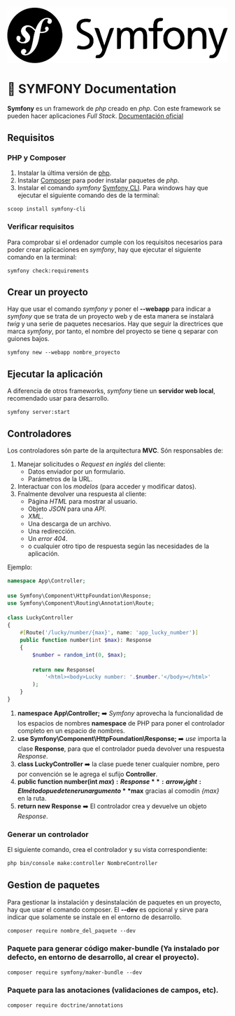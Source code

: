 ![Symfony Logo](/images/symfony_black.png)

# :blue_book: SYMFONY Documentation

**Symfony** es un framework de *php* creado en *php*. Con este framework se pueden hacer aplicaciones *Full Stack*. [Documentación oficial](https://symfony.com/doc/current/setup.html)

## Requisitos
### PHP y Composer
1. Instalar la última versión de [php](https://www.php.net/downloads).
2. Instalar [Composer](https://getcomposer.org/download/) para poder instalar paquetes de *php*.
3. Instalar  el comando *symfony* [Symfony CLI](https://symfony.com/download). Para windows hay que ejecutar el siguiente comando des de la terminal:
```
scoop install symfony-cli
```
### Verificar requisitos
Para comprobar si el ordenador cumple con los requisitos necesarios para poder crear aplicaciones en *symfony*, hay que ejecutar el siguiente comando en la terminal:
```
symfony check:requirements
```

## Crear un proyecto
Hay que usar el comando *symfony* y poner el **--webapp** para indicar a *symfony* que se trata de un proyecto web y de esta manera se instalará *twig* y una serie de paquetes necesarios. Hay que seguir la directrices que marca *symfony*, por tanto, el nombre del proyecto se tiene q separar con guiones bajos.
```
symfony new --webapp nombre_proyecto
```

## Ejecutar la aplicación
A diferencia de otros frameworks, *symfony* tiene un **servidor web local**, recomendado usar para desarrollo.
```
symfony server:start
```

## Controladores
Los controladores són parte de la arquitectura **MVC**. Són responsables de:
1. Manejar solicitudes o *Request en inglés* del cliente:
    * Datos enviador por un formulario.
    * Parámetros de la URL.
2. Interactuar con los *modelos* (para acceder y modificar datos).
3. Fnalmente devolver una respuesta al cliente:
    * Página *HTML* para mostrar al usuario.
    * Objeto *JSON* para una *API*.
    * *XML*.
    * Una descarga de un archivo.
    * Una redirección.
    * Un *error 404*.
    * o cualquier otro tipo de respuesta según las necesidades de la aplicación.

Ejemplo:
```php
namespace App\Controller;

use Symfony\Component\HttpFoundation\Response;
use Symfony\Component\Routing\Annotation\Route;

class LuckyController
{
    #[Route('/lucky/number/{max}', name: 'app_lucky_number')]
    public function number(int $max): Response
    {
        $number = random_int(0, $max);

        return new Response(
            '<html><body>Lucky number: '.$number.'</body></html>'
        );
    }
}
```
1. **namespace App\Controller;** :arrow_right: *Symfony* aprovecha la funcionalidad de los espacios de nombres **namespace** de PHP para poner el controlador completo en un espacio de nombres.
2. **use Symfony\Component\HttpFoundation\Response;** :arrow_right: *use* importa la clase **Response**, para que el controlador pueda devolver una respuesta *Response*.
3. **class LuckyController** :arrow_right: la clase puede tener cualquier nombre, pero por convención se le agrega el sufijo **Controller**.
4. **public function number(int $max): Response** :arrow_right: El método puede tener un argumento **$max** gracias al comodín *{max}* en la ruta.
5. **return new Response** :arrow_right: El controlador crea y devuelve un objeto *Response*.

### Generar un controlador
El siguiente comando, crea el controlador y su vista correspondiente:
```bash
php bin/console make:controller NombreController
```

## Gestion de paquetes
Para gestionar la instalación y desinstalación de paquetes en un proyecto, hay que usar el comando composer. El **--dev** es opcional y sirve para indicar que solamente se instale en el entorno de desarrollo.
```
composer require nombre_del_paquete --dev
```

### Paquete para generar código **maker-bundle** (Ya instalado por defecto, en entorno de desarrollo, al crear el proyecto).
```
composer require symfony/maker-bundle --dev
```
### Paquete para las anotaciones (validaciones de campos, etc).
```
composer require doctrine/annotations
```